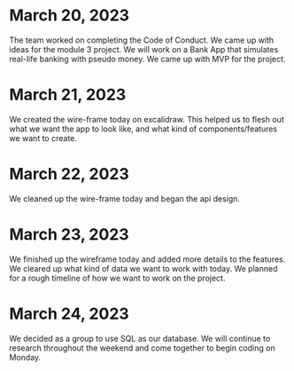 # March 20, 2023
The team worked on completing the Code of Conduct. We came up with ideas for the module 3 project.
We will work on a Bank App that simulates real-life banking with pseudo money.
We came up with MVP for the project.


# March 21, 2023
We created the wire-frame today on excalidraw. This helped us to flesh out what we want the app to look like,
and what kind of components/features we want to create.


# March 22, 2023
We cleaned up the wire-frame today and began the api design.


# March 23, 2023
We finished up the wireframe today and added more details to the features. We cleared up what kind of data we want to work with today.
We planned for a rough timeline of how we want to work on the project.


# March 24, 2023
We decided as a group to use SQL as our database. We will continue to research throughout the weekend and come together to begin coding on Monday. 
